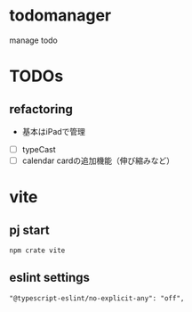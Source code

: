 # todomanager

manage todo

# TODOs

## refactoring

- 基本はiPadで管理
- [ ] typeCast
- [ ] calendar cardの追加機能（伸び縮みなど）

# vite

## pj start

`npm crate vite`

## eslint settings

`"@typescript-eslint/no-explicit-any": "off",`


